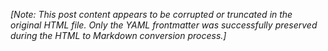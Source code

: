 *[Note: This post content appears to be corrupted or truncated in the original HTML file. Only the YAML frontmatter was successfully preserved during the HTML to Markdown conversion process.]*